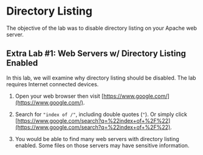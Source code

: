 # Directory Listing

The objective of the lab was to disable directory listing on your Apache web server.

## Extra Lab #1: Web Servers w/ Directory Listing Enabled
In this lab, we will examine why directory listing should be disabled. The lab requires Internet connected devices.

1. Open your web browser then visit [https://www.google.com/](https://www.google.com/).

2. Search for `"index of /"`, including double quotes (`"`). Or simply click [https://www.google.com/search?q=%22index+of+%2F%22](https://www.google.com/search?q=%22index+of+%2F%22).

3. You would be able to find many web servers with directory listing enabled. Some files on those servers may have sensitive information.